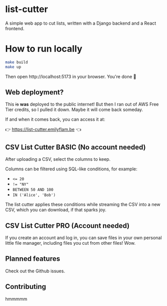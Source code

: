 # list-cutter

A simple web app to cut lists, written with a Django backend and a React frontend.

# How to run locally

```bash
make build
make up
```

Then open http://localhost:5173 in your browser. You're done :tada:

## Web deployment?

This ~~is~~ **was** deployed to the public internet! But then I ran out of AWS Free Tier credits, so I pulled it down. Maybe it will come back someday.

If and when it comes back, you can access it at:

👉 https://list-cutter.emilyflam.be 👈

## CSV List Cutter BASIC (No account needed)

After uploading a CSV, select the columns to keep.

Columns can be filtered using SQL-like conditions, for example:

- `<= 20`
- `!= "NY"`
- `BETWEEN 50 AND 100`
- `IN ('Alice', 'Bob')`

The list cutter applies these conditions while streaming the CSV into a new CSV, which you can download, if that sparks joy.

## CSV List Cutter PRO (Account needed)

If you create an account and log in, you can save files in your own personal little file manager, including files you cut from other files! Wow.

## Planned features

Check out the Github issues.

## Contributing

hmmmmm
